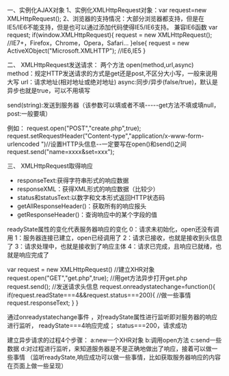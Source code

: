 一、实例化AJAX对象
1、实例化XMLHttpRequest对象：var request=new XMLHttpRequest();
2、浏览器的支持情况：大部分浏览器都支持，但是在IE5/IE6不能支持，但是也可以通过添加代码使得IE5/IE6支持。
兼容IE6函数
var request;
if(window.XMLHttpRequest){
request = new XMLHttpRequest(); //IE7+，Firefox，Chrome，Opera，Safari...
}else{
request = new ActiveXObject("Microsoft.XMLHTTP"); //IE6,IE5
}

二、
XMLHttpRequest发送请求：
两个方法
open(method,url,async)
method：规定HTTP发送请求的方式是get还是post,不区分大小写，一般来说用大写
url：请求地址(相对地址或绝对地址)
async:同步/异步(false/true)，默认是异步也就是true，可以不用填写

send(string):发送到服务器（该参数可以填或者不填-----get方法不填或填null，post:一般要填）

例如：
request.open("POST","create.php",true);
request.setRequestHeader("Content-type","application/x-www-form-urlencoded ")//设置HTTP头信息--一定要写在open()和send()之间
request.send("name=xxxx&set=xxx");




三、
XMLHttpRequest取得响应

* responseText:获得字符串形式的响应数据
* responseXML：获得XML形式的响应数据（比较少）
* status和statusText:以数字和文本形式返回HTTP状态码 
* getAllResponseHeader()：获取所有的响应报头
* getResponseHeader()：查询响应中的某个字段的值

readyState属性的变化代表服务器响应的变化
0：请求未初始化，open还没有调用
1：服务器连接已建立，open已经调用了
2：请求已接收，也就是接收到头信息了
3：请求处理中，也就是接收到了响应主体
4：请求已完成，且响应已就绪，也就是响应完成了

var request = new XMLHttpRequest() //建立XHR对象
request.open("GET","get.php",true); //用get方法异步打开get.php
request.send(); //发送请求头信息
request.onreadystatechange=function(){
if(request.readState===4&&request.status===200){
//做一些事情 request.responseText;
}
}

通过onreadystatechange事件 ，对readyState属性进行监听即对服务器的响应进行监听，
readyState===4响应完成；
status===200，请求成功

建立异步请求的过程4个步骤：
a:new一个XHR对象
b:调用open方法
c:send一些数据
d:对过程进行监听，来知道服务器是不是正确地做出了响应，接着可以做一些事情
（监听readyState,响应成功可以做一些事情，比如获取服务器响应的内容在页面上做一些呈现）